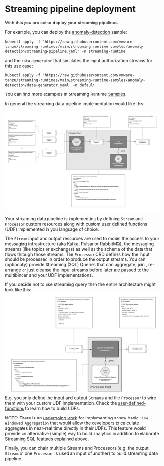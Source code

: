 # Streaming pipeline deployment

With this you are set to deploy your streaming pipelines.

For example, you can deploy the [anomaly-detection](../samples/anomaly-detection/anomaly-detection/) sample:

```shell
kubectl apply -f 'https://raw.githubusercontent.com/vmware-tanzu/streaming-runtimes/main/streaming-runtime-samples/anomaly-detection/streaming-pipeline.yaml' -n streaming-runtime
```
and the `data-generator` that simulates the input authorization streams for this use case:
```shell
kubectl apply -f 'https://raw.githubusercontent.com/vmware-tanzu/streaming-runtimes/main/streaming-runtime-samples/anomaly-detection/data-generator.yaml' -n default
```

You can find more examples in Streaming Runtime [Samples](../samples/overview).

In general the streaming data pipeline implementation would like this:

![Streaming Runtime Arch Overview Flow](streming-runtime-pipeline.jpg)

Your streaming data pipeline is implementing by defining `Stream` and `Processor` custom resources along with custom user defined functions (UDF) implemented in you language of choice.

The `Stream` input and output resources are used to model the access to your messaging infrastructure (aka Kafka, Pulsar or RabbitMQ), the messaging streams (like topics or exchanges) as well as the schema of the data that flows through those Streams.
The `Processor` CRD defines how the input should be processed in order to produce the output streams.
You can (optionally) provide Streaming (SQL) Queries that can aggregate, join , re-arrange or just cleanse the input streams before later are passed to the multibinder and your UDF implementations.

If you decide not to use streaming query then the entire architecture might look like this:
![Streaming Runtime No SQL Flow](streaming-runtime-python-udf-pipeline.jpg)
E.g. you only define the input and output `Stream`s and the `Processor` to wire them with your custom UDF implementation.
Check the [user-defined-functions](../udf/architecture/) to learn how to build UDFs.

NOTE: There is an [undergoing work](https://github.com/vmware-tanzu/streaming-runtimes/issues/13) for implementing a very basic `Time Windowed Aggregation`
that would allow the developers to calculate aggregates in near-real time directly in their UDFs.
This feature would provide an alternative (simple) way to build analytics in addition to elaborate Streaming SQL features explained above.

Finally, you can chain multiple Streams and Processors (e.g. the output `Stream` of one `Processor` is used an input of another) to build  streaming data pipeline.


